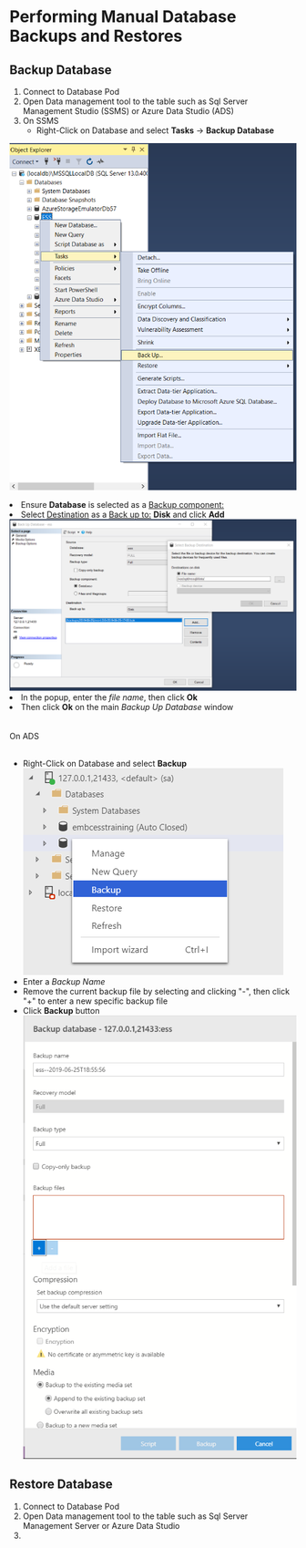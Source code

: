 # Performing Manual Database Backups and Restores

## Backup Database
1. Connect to Database Pod
2. Open Data management tool to the table such as Sql Server Management Studio (SSMS) or Azure Data Studio (ADS)
3. On SSMS 
   <ul>
        <li>Right-Click on Database and select <b>Tasks</b> -> <b>Backup Database</b></li> 
![smss-backup](./resources/ssms-backup.png) 
          <li>Ensure <b>Database</b> is selected as a <u>Backup component:</u></li>
        <li>Select <u>Destination</u> as a <u>Back up to:</u> <b>Disk</b> and click <b>Add</b></li>
![smss-backup](./resources/ssms-backup-2.png) 
            <li>In the popup, enter the <i>file name</i>, then click <b>Ok</b></li><li>Then click <b>Ok</b> on the main <i>Backup Up Database</i> window</li>
    </ul>
    <br />   
    On ADS
    <ul>    
        <li>Right-Click on Database and select <b>Backup</b></li>
![smss-backup](./resources/ads-backup.png) 
        <li>Enter a <i>Backup Name</i></li>
        <li>Remove the current backup file by selecting and clicking "-", then click "+" to enter a new specific backup file</li>
        <li>Click <b>Backup</b> button</li>
![smss-backup](./resources/ads-backup-2.png) 
    </ul>

## Restore Database
1. Connect to Database Pod
2. Open Data management tool to the table such as Sql Server Management Server or Azure Data Studio
3. 